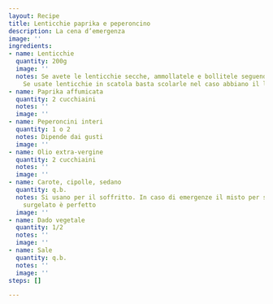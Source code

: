 ```yaml
---
layout: Recipe
title: Lenticchie paprika e peperoncino
description: La cena d’emergenza
image: ''
ingredients:
- name: Lenticchie
  quantity: 200g
  image: ''
  notes: Se avete le lenticchie secche, ammollatele e bollitele seguendo le istruzioni.
    Se usate lenticchie in scatola basta scolarle nel caso abbiano il liquido di conservazione.
- name: Paprika affumicata
  quantity: 2 cucchiaini
  notes: ''
  image: ''
- name: Peperoncini interi
  quantity: 1 o 2
  notes: Dipende dai gusti
  image: ''
- name: Olio extra-vergine
  quantity: 2 cucchiaini
  notes: ''
  image: ''
- name: Carote, cipolle, sedano
  quantity: q.b.
  notes: Si usano per il soffritto. In caso di emergenze il misto per soffritto pronto
    surgelato è perfetto
  image: ''
- name: Dado vegetale
  quantity: 1/2
  notes: ''
  image: ''
- name: Sale
  quantity: q.b.
  notes: ''
  image: ''
steps: []

---
```

